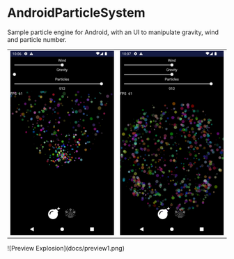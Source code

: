 # AndroidParticleSystem

Sample particle engine for Android, with an UI to manipulate gravity, wind and particle number.
</br>

<table>
<tr>
    <td><img src="docs/preview1.png" width="320"/> </td>
    <td><img src="docs/preview2.png" width="320"/> </td>
</tr>
</table>
![Preview Explosion](docs/preview1.png)



